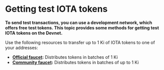 # Getting test IOTA tokens

**To send test transactions, you can use a development network, which offers free test tokens. This topic provides some methods for getting test IOTA tokens on the Devnet.**

Use the following resources to transfer up to 1 Ki of IOTA tokens to one of your addresses:

- **[Official faucet](https://faucet.devnet.iota.org/):** Distributes tokens in batches of 1 Ki
- **[Community faucet](https://faucet.einfachiota.de/):** Distributes tokens in batches of up to 1 Ki